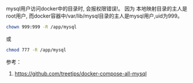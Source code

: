 
mysql用户访问docker中的目录时, 会报权限错误!。
因为 本地映射目录的主人是root用户, 
而docker容器中/var/lib/mysql目录的主人是mysql用户,uid为999。
```bash
chown 999:999 -R /app/mysql
```
或
```bash
chmod 777 -R /app/mysql
```

参考：
1. https://github.com/treetips/docker-compose-all-mysql